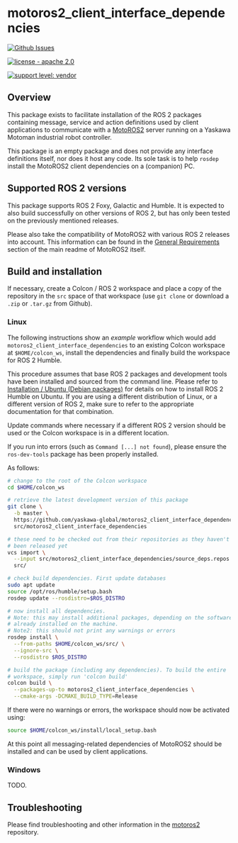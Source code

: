 # motoros2_client_interface_dependencies

[![Github Issues](https://img.shields.io/github/issues/yaskawa-global/motoros2_client_interface_dependencies.svg)](http://github.com/yaskawa-global/motoros2_client_interface_dependencies/issues)

[![license - apache 2.0](https://img.shields.io/:license-Apache%202.0-yellowgreen.svg)](https://opensource.org/licenses/Apache-2.0)

[![support level: vendor](https://img.shields.io/badge/support%20level-vendor-brightgreen.svg)](http://rosindustrial.org/news/2016/10/7/better-supporting-a-growing-ros-industrial-software-platform)

## Overview

This package exists to facilitate installation of the ROS 2 packages containing message, service and action definitions used by client applications to communicate with a [MotoROS2](https://github.com/yaskawa-global/motoros2) server running on a Yaskawa Motoman industrial robot controller.

This package is an empty package and does not provide any interface definitions itself, nor does it host any code.
Its sole task is to help `rosdep` install the MotoROS2 client dependencies on a (companion) PC.

## Supported ROS 2 versions

This package supports ROS 2 Foxy, Galactic and Humble.
It is expected to also build successfully on other versions of ROS 2, but has only been tested on the previously mentioned releases.

Please also take the compatibility of MotoROS2 with various ROS 2 releases into account.
This information can be found in the [General Requirements](https://github.com/Yaskawa-Global/motoros2/blob/main/README.md#general-requirements) section of the main readme of MotoROS2 itself.

## Build and installation

If necessary, create a Colcon / ROS 2 workspace and place a copy of the repository in the `src` space of that workspace (use `git clone` or download a `.zip` or `.tar.gz` from Github).

### Linux

The following instructions show an *example* workflow which would add `motoros2_client_interface_dependencies` to an existing Colcon workspace at `$HOME/colcon_ws`, install the dependencies and finally build the workspace for ROS 2 Humble.

This procedure assumes that base ROS 2 packages and development tools have been installed and sourced from the command line.
Please refer to [Installation / Ubuntu (Debian packages)](https://docs.ros.org/en/humble/Installation/Ubuntu-Install-Debians.html) for details on how to install ROS 2 Humble on Ubuntu.
If you are using a different distribution of Linux, or a different version of ROS 2, make sure to refer to the appropriate documentation for that combination.

Update commands where necessary if a different ROS 2 version should be used or the Colcon workspace is in a different location.

If you run into errors (such as `Command [...] not found`), please ensure the `ros-dev-tools` package has been properly installed.

As follows:

```bash
# change to the root of the Colcon workspace
cd $HOME/colcon_ws

# retrieve the latest development version of this package
git clone \
  -b master \
  https://github.com/yaskawa-global/motoros2_client_interface_dependencies.git \
  src/motoros2_client_interface_dependencies

# these need to be checked out from their repositories as they haven't
# been released yet
vcs import \
  --input src/motoros2_client_interface_dependencies/source_deps.repos \
  src/

# check build dependencies. First update databases
sudo apt update
source /opt/ros/humble/setup.bash
rosdep update --rosdistro=$ROS_DISTRO

# now install all dependencies.
# Note: this may install additional packages, depending on the software
# already installed on the machine.
# Note2: this should not print any warnings or errors
rosdep install \
  --from-paths $HOME/colcon_ws/src/ \
  --ignore-src \
  --rosdistro $ROS_DISTRO

# build the package (including any dependencies). To build the entire
# workspace, simply run 'colcon build'
colcon build \
  --packages-up-to motoros2_client_interface_dependencies \
  --cmake-args -DCMAKE_BUILD_TYPE=Release
```

If there were no warnings or errors, the workspace should now be activated using:

```bash
source $HOME/colcon_ws/install/local_setup.bash
```

At this point all messaging-related dependencies of MotoROS2 should be installed and can be used by client applications.

### Windows

TODO.

## Troubleshooting

Please find troubleshooting and other information in the [motoros2](https://github.com/yaskawa-global/motoros2) repository.
